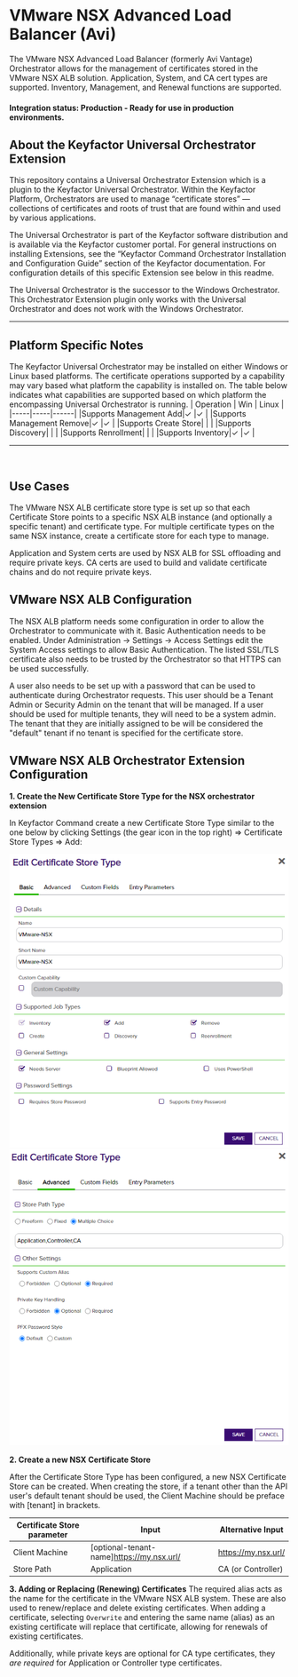 # VMware NSX Advanced Load Balancer (Avi)

The VMware NSX Advanced Load Balancer (formerly Avi Vantage) Orchestrator allows for the management of certificates stored in the VMware NSX ALB solution. Application, System, and CA cert types are supported. Inventory, Management, and Renewal functions are supported.

#### Integration status: Production - Ready for use in production environments.


## About the Keyfactor Universal Orchestrator Extension

This repository contains a Universal Orchestrator Extension which is a plugin to the Keyfactor Universal Orchestrator. Within the Keyfactor Platform, Orchestrators are used to manage “certificate stores” &mdash; collections of certificates and roots of trust that are found within and used by various applications.

The Universal Orchestrator is part of the Keyfactor software distribution and is available via the Keyfactor customer portal. For general instructions on installing Extensions, see the “Keyfactor Command Orchestrator Installation and Configuration Guide” section of the Keyfactor documentation. For configuration details of this specific Extension see below in this readme.

The Universal Orchestrator is the successor to the Windows Orchestrator. This Orchestrator Extension plugin only works with the Universal Orchestrator and does not work with the Windows Orchestrator.





---




## Platform Specific Notes

The Keyfactor Universal Orchestrator may be installed on either Windows or Linux based platforms. The certificate operations supported by a capability may vary based what platform the capability is installed on. The table below indicates what capabilities are supported based on which platform the encompassing Universal Orchestrator is running.
| Operation | Win | Linux |
|-----|-----|------|
|Supports Management Add|&check; |&check; |
|Supports Management Remove|&check; |&check; |
|Supports Create Store|  |  |
|Supports Discovery|  |  |
|Supports Renrollment|  |  |
|Supports Inventory|&check; |&check; |





---


﻿
## Use Cases
The VMware NSX ALB certificate store type is set up so that each Certificate Store points to a specific NSX ALB instance (and optionally a specific tenant) and certificate type.
For multiple certificate types on the same NSX instance, create a certificate store for each type to manage.

Application and System certs are used by NSX ALB for SSL offloading and require private keys. CA certs are used to build and validate certificate chains and do not require private keys.

## VMware NSX ALB Configuration
The NSX ALB platform needs some configuration in order to allow the Orchestrator to communicate with it.
Basic Authentication needs to be enabled. Under Administration -> Settings -> Access Settings edit the System Access settings to allow Basic Authentication.
The listed SSL/TLS certificate also needs to be trusted by the Orchestrator so that HTTPS can be used successfully.

A user also needs to be set up with a password that can be used to authenticate during Orchestrator requests. This user should be a Tenant Admin or Security Admin on the tenant that will be managed.
If a user should be used for multiple tenants, they will need to be a system admin. The tenant that they are initially assigned to be will be considered the "default" tenant if no tenant is specified for the certificate store.

## VMware NSX ALB Orchestrator Extension Configuration
**1. Create the New Certificate Store Type for the NSX orchestrator extension**

In Keyfactor Command create a new Certificate Store Type similar to the one below by clicking Settings (the gear icon in the top right) => Certificate Store Types => Add:

![](images/store-type-basic.png)
![](images/store-type-advanced.png)

**2. Create a new NSX Certificate Store**

After the Certificate Store Type has been configured, a new NSX Certificate Store can be created.
When creating the store, if a tenant other than the API user's default tenant should be used, the Client Machine should be preface with [tenant] in brackets.

| Certificate Store parameter | Input | Alternative Input |
|-|-|-|
| Client Machine | [optional-tenant-name]https://my.nsx.url/ | https://my.nsx.url/ |
| Store Path | Application | CA (or Controller) |

**3. Adding or Replacing (Renewing) Certificates**
The required alias acts as the name for the certificate in the VMware NSX ALB system. These are also used to renew/replace and delete existing certificates.
When adding a certificate, selecting `Overwrite` and entering the same name (alias) as an existing certificate will replace that certificate, allowing for renewals of existing certificates.

Additionally, while private keys are optional for CA type certificates, they _are required_ for Application or Controller type certificates.

